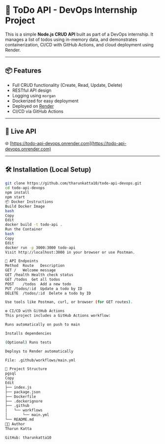 # 📝 ToDo API - DevOps Internship Project

This is a simple **Node.js CRUD API** built as part of a DevOps internship. It manages a list of todos using in-memory data, and demonstrates containerization, CI/CD with GitHub Actions, and cloud deployment using Render.

---

## 📦 Features

- Full CRUD functionality (Create, Read, Update, Delete)
- RESTful API design
- Logging using `morgan`
- Dockerized for easy deployment
- Deployed on [Render](https://render.com)
- CI/CD via GitHub Actions

---

## 🚀 Live API

🌐 [https://todo-api-devops.onrender.com](https://todo-api-devops.onrender.com)

---

## 🛠️ Installation (Local Setup)

```bash
git clone https://github.com/tharunkatta10/todo-api-devops.git
cd todo-api-devops
npm install
npm start
📦 Docker Instructions
Build Docker Image
bash
Copy
Edit
docker build -t todo-api .
Run the Container
bash
Copy
Edit
docker run -p 3000:3000 todo-api
Visit http://localhost:3000 in your browser or use Postman.

🧪 API Endpoints
Method	Route	Description
GET	/	Welcome message
GET	/health	Health check status
GET	/todos	Get all todos
POST	/todos	Add a new todo
PUT	/todos/:id	Update a todo by ID
DELETE	/todos/:id	Delete a todo by ID

Use tools like Postman, curl, or browser (for GET routes).

⚙️ CI/CD with GitHub Actions
This project includes a GitHub Actions workflow:

Runs automatically on push to main

Installs dependencies

(Optional) Runs tests

Deploys to Render automatically

File: .github/workflows/main.yml

📂 Project Structure
pgsql
Copy
Edit
├── index.js
├── package.json
├── Dockerfile
├── .dockerignore
├── .github
│   └── workflows
│       └── main.yml
└── README.md
🧑‍💻 Author
Tharun Katta

GitHub: tharunkatta10


